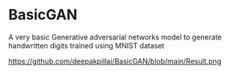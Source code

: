 # BasicGAN
A very basic Generative adversarial networks model to generate handwritten digits trained using MNIST dataset


https://github.com/deepakpillai/BasicGAN/blob/main/Result.png
